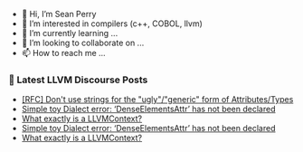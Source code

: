 - 👋 Hi, I’m Sean Perry
- 👀 I’m interested in compilers (c++, COBOL, llvm)
- 🌱 I’m currently learning ...
- 💞️ I’m looking to collaborate on ...
- 📫 How to reach me ...

<!---
s66perry/s66perry is a ✨ special ✨ repository because its `README.md` (this file) appears on your GitHub profile.
You can click the Preview link to take a look at your changes.
--->
### 📕 Latest LLVM Discourse Posts

<!-- DISCOURSE-LLVM:START -->
- [[RFC] Don&#39;t use strings for the &quot;ugly&quot;/&quot;generic&quot; form of Attributes/Types](https://discourse.llvm.org/t/rfc-dont-use-strings-for-the-ugly-generic-form-of-attributes-types/63537#post_2)
- [Simple toy Dialect error: ‘DenseElementsAttr’ has not been declared](https://discourse.llvm.org/t/simple-toy-dialect-error-denseelementsattr-has-not-been-declared/63550#post_2)
- [What exactly is a LLVMContext?](https://discourse.llvm.org/t/what-exactly-is-a-llvmcontext/63544#post_4)
- [Simple toy Dialect error: ‘DenseElementsAttr’ has not been declared](https://discourse.llvm.org/t/simple-toy-dialect-error-denseelementsattr-has-not-been-declared/63550#post_1)
- [What exactly is a LLVMContext?](https://discourse.llvm.org/t/what-exactly-is-a-llvmcontext/63544#post_3)
<!-- DISCOURSE-LLVM:END -->
